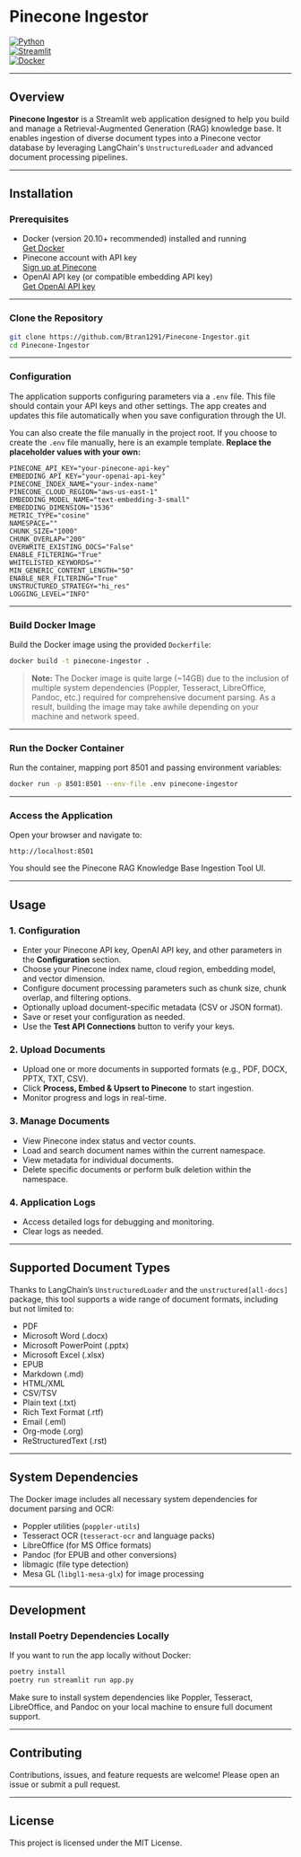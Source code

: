 # Pinecone Ingestor

[![Python](https://img.shields.io/badge/python-3.10%2B-blue)](https://www.python.org/downloads/)  
[![Streamlit](https://img.shields.io/badge/streamlit-v1.XX-green)](https://streamlit.io/)  
[![Docker](https://img.shields.io/badge/docker-compatible-blue)](https://www.docker.com/)

---

## Overview

**Pinecone Ingestor** is a Streamlit web application designed to help you build and manage a Retrieval-Augmented Generation (RAG) knowledge base. It enables ingestion of diverse document types into a Pinecone vector database by leveraging LangChain's `UnstructuredLoader` and advanced document processing pipelines.

---

## Installation

### Prerequisites

- Docker (version 20.10+ recommended) installed and running  
  [Get Docker](https://docs.docker.com/get-docker/)  
- Pinecone account with API key  
  [Sign up at Pinecone](https://www.pinecone.io/start/)  
- OpenAI API key (or compatible embedding API key)  
  [Get OpenAI API key](https://platform.openai.com/account/api-keys)  

---

### Clone the Repository

```bash
git clone https://github.com/Btran1291/Pinecone-Ingestor.git
cd Pinecone-Ingestor
```

---

### Configuration

The application supports configuring parameters via a `.env` file. This file should contain your API keys and other settings. The app creates and updates this file automatically when you save configuration through the UI.

You can also create the file manually in the project root. If you choose to create the `.env` file manually, here is an example template. **Replace the placeholder values with your own:**

```env
PINECONE_API_KEY="your-pinecone-api-key"
EMBEDDING_API_KEY="your-openai-api-key"
PINECONE_INDEX_NAME="your-index-name"
PINECONE_CLOUD_REGION="aws-us-east-1"
EMBEDDING_MODEL_NAME="text-embedding-3-small"
EMBEDDING_DIMENSION="1536"
METRIC_TYPE="cosine"
NAMESPACE=""
CHUNK_SIZE="1000"
CHUNK_OVERLAP="200"
OVERWRITE_EXISTING_DOCS="False"
ENABLE_FILTERING="True"
WHITELISTED_KEYWORDS=""
MIN_GENERIC_CONTENT_LENGTH="50"
ENABLE_NER_FILTERING="True"
UNSTRUCTURED_STRATEGY="hi_res"
LOGGING_LEVEL="INFO"
```

---

### Build Docker Image

Build the Docker image using the provided `Dockerfile`:

```bash
docker build -t pinecone-ingestor .
```

> **Note:** The Docker image is quite large (~14GB) due to the inclusion of multiple system dependencies (Poppler, Tesseract, LibreOffice, Pandoc, etc.) required for comprehensive document parsing. As a result, building the image may take awhile depending on your machine and network speed.

---

### Run the Docker Container

Run the container, mapping port 8501 and passing environment variables:

```bash
docker run -p 8501:8501 --env-file .env pinecone-ingestor
```

---

### Access the Application

Open your browser and navigate to:

```
http://localhost:8501
```

You should see the Pinecone RAG Knowledge Base Ingestion Tool UI.

---

## Usage

### 1. Configuration

- Enter your Pinecone API key, OpenAI API key, and other parameters in the **Configuration** section.
- Choose your Pinecone index name, cloud region, embedding model, and vector dimension.
- Configure document processing parameters such as chunk size, chunk overlap, and filtering options.
- Optionally upload document-specific metadata (CSV or JSON format).
- Save or reset your configuration as needed.
- Use the **Test API Connections** button to verify your keys.

### 2. Upload Documents

- Upload one or more documents in supported formats (e.g., PDF, DOCX, PPTX, TXT, CSV).
- Click **Process, Embed & Upsert to Pinecone** to start ingestion.
- Monitor progress and logs in real-time.

### 3. Manage Documents

- View Pinecone index status and vector counts.
- Load and search document names within the current namespace.
- View metadata for individual documents.
- Delete specific documents or perform bulk deletion within the namespace.

### 4. Application Logs

- Access detailed logs for debugging and monitoring.
- Clear logs as needed.

---

## Supported Document Types

Thanks to LangChain’s `UnstructuredLoader` and the `unstructured[all-docs]` package, this tool supports a wide range of document formats, including but not limited to:

- PDF
- Microsoft Word (.docx)
- Microsoft PowerPoint (.pptx)
- Microsoft Excel (.xlsx)
- EPUB
- Markdown (.md)
- HTML/XML
- CSV/TSV
- Plain text (.txt)
- Rich Text Format (.rtf)
- Email (.eml)
- Org-mode (.org)
- ReStructuredText (.rst)

---

## System Dependencies

The Docker image includes all necessary system dependencies for document parsing and OCR:

- Poppler utilities (`poppler-utils`)
- Tesseract OCR (`tesseract-ocr` and language packs)
- LibreOffice (for MS Office formats)
- Pandoc (for EPUB and other conversions)
- libmagic (file type detection)
- Mesa GL (`libgl1-mesa-glx`) for image processing

---

## Development

### Install Poetry Dependencies Locally

If you want to run the app locally without Docker:

```bash
poetry install
poetry run streamlit run app.py
```

Make sure to install system dependencies like Poppler, Tesseract, LibreOffice, and Pandoc on your local machine to ensure full document support.

---

## Contributing

Contributions, issues, and feature requests are welcome! Please open an issue or submit a pull request.

---

## License

This project is licensed under the MIT License.
